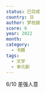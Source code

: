 ```yaml
---
status: 已完成
country: 日
author: 梦枕貘
score: 6
year: 2022
month:
category:
  - 书籍
tags:
  - 文学
  - 单元剧
---
```

6/10 差强人意
